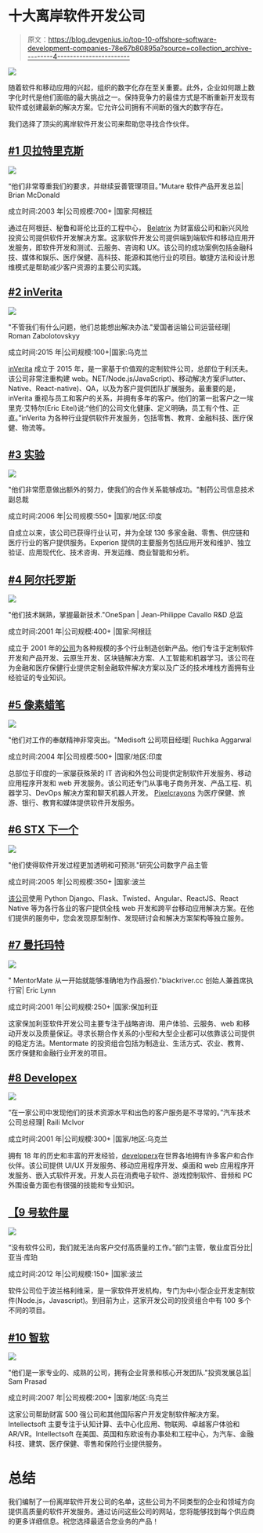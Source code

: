 # 十大离岸软件开发公司

> 原文：<https://blog.devgenius.io/top-10-offshore-software-development-companies-78e67b80895a?source=collection_archive---------4----------------------->

![](img/c7c8c3b7c28a6e0426e2b53f29705bea.png)

随着软件和移动应用的兴起，组织的数字化存在至关重要。此外，企业如何跟上数字化时代是他们面临的最大挑战之一。保持竞争力的最佳方式是不断重新开发现有软件或创建最新的解决方案。它允许公司拥有不间断的强大的数字存在。

我们选择了顶尖的离岸软件开发公司来帮助您寻找合作伙伴。

## [**#1 贝拉特里克斯**](https://www.belatrixsf.com/about-us/)

![](img/1ddfb92c5996972a7bb0f98baf7db7ff.png)

“他们非常尊重我们的要求，并继续妥善管理项目。”Mutare 软件产品开发总监| Brian McDonald

成立时间:2003 年|公司规模:700+ |国家:阿根廷

通过在阿根廷、秘鲁和哥伦比亚的工程中心， [Belatrix](https://www.belatrixsf.com/about-us/) 为财富级公司和新兴风险投资公司提供软件开发解决方案。这家软件开发公司提供端到端软件和移动应用开发服务，即软件开发和测试、云服务、咨询和 UX。该公司的成功案例包括金融科技、媒体和娱乐、医疗保健、高科技、能源和其他行业的项目。敏捷方法和设计思维模式是帮助减少客户资源的主要公司实践。

## [**#2 inVerita**](https://clutch.co/profile/inverita)

![](img/164557edbaaf8b9ef0f53212ddf8ce87.png)

"不管我们有什么问题，他们总能想出解决办法."爱国者运输公司运营经理| Roman Zabolotovskyy

成立时间:2015 年|公司规模:100+|国家:乌克兰

[inVerita](https://clutch.co/profile/inverita) 成立于 2015 年，是一家基于价值观的定制软件公司，总部位于利沃夫。该公司非常注重构建 web。NET/Node.js/JavaScript)、移动解决方案(Flutter、Native、React-native)、QA，以及为客户提供团队扩展服务。最重要的是，inVerita 重视与员工和客户的关系，并拥有多年的客户。他们的第一批客户之一埃里克·艾特尔(Eric Eitel)说:“他们的公司文化健康、定义明确，员工有个性、正直。”inVerita 为各种行业提供软件开发服务，包括零售、教育、金融科技、医疗保健、物流等。

## [**#3 实验**](https://www.experionglobal.com/?utm_source=themanifest.com&utm_medium=referral&utm_campaign=directory)

![](img/97d34d9fa195ea5af313649638834e3d.png)

"他们非常愿意做出额外的努力，使我们的合作关系能够成功。"制药公司信息技术副总裁

成立时间:2006 年|公司规模:550+ |国家/地区:印度

自成立以来，该公司已获得行业认可，并为全球 130 多家金融、零售、供应链和医疗行业的客户提供服务。Experion 提供的主要服务包括应用开发和维护、独立验证、应用现代化、技术咨询、开发运维、商业智能和分析。

## [**#4 阿尔托罗斯**](https://www.altoroslabs.com/?utm_medium=cpc&utm_source=clutch&utm_campaign=dtbl_software_development_clutch_general_search_acq&utm_content={adgroupid}&utm_term={keyword}&match={matchtype}&device={device})

![](img/112edc4e07332b409172cd35a324e048.png)

"他们技术娴熟，掌握最新技术."OneSpan | Jean-Philippe Cavallo R&D 总监

成立时间:2001 年|公司规模:400+ |国家:阿根廷

成立于 2001 年的[公司](https://www.altoroslabs.com/?utm_medium=cpc&utm_source=clutch&utm_campaign=dtbl_software_development_clutch_general_search_acq&utm_content={adgroupid}&utm_term={keyword}&match={matchtype}&device={device})为各种规模的多个行业制造创新产品。他们专注于定制软件开发和产品开发、云原生开发、区块链解决方案、人工智能和机器学习。该公司在为金融和医疗保健行业提供定制金融软件解决方案以及广泛的技术堆栈方面拥有业经验证的专业知识。

## [**#5 像素蜡笔**](https://www.pixelcrayons.com/)

![](img/0acf2674c79032b4e3bf62b8ebb0a306.png)

"他们对工作的奉献精神非常突出。"Medisoft 公司项目经理| Ruchika Aggarwal

成立时间:2004 年|公司规模:500+ |国家/地区:印度

总部位于印度的一家屡获殊荣的 IT 咨询和外包公司提供定制软件开发服务、移动应用程序开发和 web 开发服务。该公司还专门从事电子商务开发、产品工程、机器学习、DevOps 解决方案和聊天机器人开发。 [Pixelcrayons](https://www.pixelcrayons.com/) 为医疗保健、旅游、银行、教育和媒体提供软件开发服务。

## [**#6 STX 下一个**](https://stxnext.com/?utm_source=clutch&utm_medium=referral&utm_campaign=developers-poland)

![](img/ac3b3be9ba5c6d37abab28ef2bd98488.png)

"他们使得软件开发过程更加透明和可预测."研究公司数字产品主管

成立时间:2005 年|公司规模:350+ |国家:波兰

[该公司](https://stxnext.com/?utm_source=clutch&utm_medium=referral&utm_campaign=developers-poland)使用 Python Django、Flask、Twisted、Angular、ReactJS、React Native 等为各行各业的客户提供全栈 web 开发和跨平台移动应用解决方案。在他们提供的服务中，您会发现原型制作、发现研讨会和解决方案架构等独立服务。

## [**#7 曼托玛特**](https://mentormate.com/?utm_source=clutch.co&utm_medium=platinum-sponsor&utm_campaign=clutch&utm_content=company-profile)

![](img/b5ba3e835bb0db44ae0c6612bbf3823e.png)

" MentorMate 从一开始就能够准确地为作品报价."blackriver.cc 创始人兼首席执行官| Eric Lynn

成立时间:2001 年|公司规模:250+ |国家:保加利亚

这家保加利亚软件开发公司主要专注于战略咨询、用户体验、云服务、web 和移动开发以及质量保证。寻求长期合作关系的小型和大型企业都可以依靠该公司提供的稳定方法。Mentormate 的投资组合包括为制造业、生活方式、农业、教育、医疗保健和金融行业开发的项目。

## [**#8 Developex**](https://developex.com/)

![](img/28b2ac373447c33c061ce1acb5281180.png)

“在一家公司中发现他们的技术资源水平和出色的客户服务是不寻常的。”汽车技术公司总经理| Raili McIvor

成立时间:2001 年|公司规模:300+ |国家/地区:乌克兰

拥有 18 年的历史和丰富的开发经验，[developerx](https://developex.com/)在世界各地拥有许多客户和合作伙伴。该公司提供 UI/UX 开发服务、移动应用程序开发、桌面和 web 应用程序开发服务、嵌入式软件开发。开发人员在消费电子软件、游戏控制软件、音频和 PC 外围设备方面也有很强的技能和专业知识。

## [**【9 号软件屋**](https://clutch.co/profile/software-house)

![](img/8e9ac9f508b30f328f955d8cc5b0552c.png)

“没有软件公司，我们就无法向客户交付高质量的工作。”部门主管，敬业度百分比|亚当·库珀

成立时间:2012 年|公司规模:150+ |国家:波兰

软件公司位于波兰格利维采，是一家软件开发机构，专门为中小型企业开发定制软件(Node.js，Javascript)。到目前为止，这家开发公司的投资组合中有 100 多个不同的项目。

## [**#10 智软**](https://clutch.co/profile/intellectsoft)

![](img/16f826fe32eb813a73a0c2dbf6f4a6e2.png)

"他们是一家专业的、成熟的公司，拥有企业背景和核心开发团队."投资发展总监| Sam Prasad

成立时间:2007 年|公司规模:200+ |国家/地区:乌克兰

这家公司帮助财富 500 强公司和其他国际客户开发定制软件解决方案。Intellectsoft 主要专注于认知计算、去中心化应用、物联网、卓越客户体验和 AR/VR。Intellectsoft 在美国、英国和东欧设有办事处和工程中心，为汽车、金融科技、建筑、医疗保健、零售和保险行业提供服务。

# **总结**

我们编制了一份离岸软件开发公司的名单，这些公司为不同类型的企业和领域方向提供高质量的软件开发服务。通过访问这些公司的网站，您将能够找到每个供应商的更多详细信息。祝您选择最适合您业务的产品！